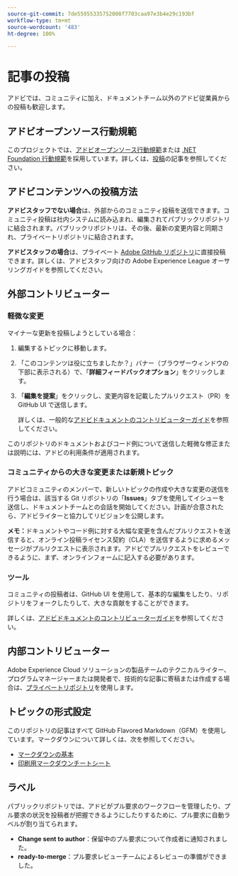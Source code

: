 ```yaml
---
source-git-commit: 7de55955335752008f7703caa97e3b4e29c193bf
workflow-type: tm+mt
source-wordcount: '483'
ht-degree: 100%

---
```

# 記事の投稿

アドビでは、コミュニティに加え、ドキュメントチーム以外のアドビ従業員からの投稿も歓迎します。

## アドビオープンソース行動規範

このプロジェクトでは、[アドビオープンソース行動規範](code-of-conduct.md)または [.NET Foundation 行動規範](https://dotnetfoundation.org/code-of-conduct)を採用しています。詳しくは、[投稿](contributing.md)の記事を参照してください。

## アドビコンテンツへの投稿方法

**アドビスタッフでない場合**&#x200B;は、外部からのコミュニティ投稿を送信できます。コミュニティ投稿は社内システムに読み込まれ、編集されてパブリックリポジトリに結合されます。パブリックリポジトリは、その後、最新の変更内容と同期され、プライベートリポジトリに結合されます。

**アドビスタッフの場合**&#x200B;は、プライベート [Adobe GitHub リポジトリ](https://git.corp.adobe.com/AdobeDocs/)に直接投稿できます。詳しくは、アドビスタッフ向けの Adobe Experience League オーサリングガイドを参照してください。

## 外部コントリビューター

### 軽微な変更

マイナーな更新を投稿しようとしている場合：

1. 編集するトピックに移動します。
1. 「このコンテンツは役に立ちましたか？」バナー（ブラウザーウィンドウの下部に表示される）で、「**詳細フィードバックオプション**」をクリックします。
1. 「**編集を提案**」をクリックし、変更内容を記載したプルリクエスト（PR）を GitHub UI で送信します。

   詳しくは、一般的な[アドビドキュメントのコントリビューターガイド](https://experienceleague.adobe.com/docs/contributor/contributor-guide/introduction.html?ja-jp)を参照してください。

このリポジトリのドキュメントおよびコード例について送信した軽微な修正または説明には、アドビの利用条件が適用されます。

### コミュニティからの大きな変更または新規トピック

アドビコミュニティのメンバーで、新しいトピックの作成や大きな変更の送信を行う場合は、該当する Git リポジトリの「**Issues**」タブを使用してイシューを送信し、ドキュメントチームとの会話を開始してください。計画が合意されたら、アドビライターと協力してリビジョンを公開します。

**メモ：**&#x200B;ドキュメントやコード例に対する大幅な変更を含んだプルリクエストを送信すると、オンライン投稿ライセンス契約（CLA）を送信するように求めるメッセージがプルリクエストに表示されます。アドビでプルリクエストをレビューできるように、まず、オンラインフォームに記入する必要があります。

### ツール

コミュニティの投稿者は、GitHub UI を使用して、基本的な編集をしたり、リポジトリをフォークしたりして、大きな貢献をすることができます。

詳しくは、[アドビドキュメントのコントリビューターガイド](https://experienceleague.adobe.com/docs/contributor/contributor-guide/introduction.html?ja-jp)を参照してください。

## 内部コントリビューター

Adobe Experience Cloud ソリューションの製品チームのテクニカルライター、プログラムマネージャーまたは開発者で、技術的な記事に寄稿または作成する場合は、[プライベートリポジトリ](https://git.corp.adobe.com/AdobeDocs)を使用します。

## トピックの形式設定

このリポジトリの記事はすべて GitHub Flavored Markdown（GFM）を使用しています。マークダウンについて詳しくは、次を参照してください。

* [マークダウンの基本](https://help.github.com/ja/articles/getting-started-with-writing-and-formatting-on-github/)
* [印刷用マークダウンチートシート](https://guides.github.com/pdfs/markdown-cheatsheet-online.pdf)

## ラベル

パブリックリポジトリでは、アドビがプル要求のワークフローを管理したり、プル要求の状況を投稿者が把握できるようにしたりするために、プル要求に自動ラベルが割り当てられます。

* **Change sent to author**：保留中のプル要求について作成者に通知されました。
* **ready-to-merge**：プル要求レビューチームによるレビューの準備ができました。
